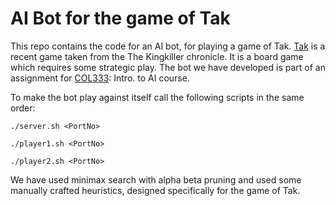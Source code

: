 # AI Bot for the game of Tak
This repo contains the code for an AI bot, for playing a game of Tak. <a href="https://en.wikipedia.org/wiki/Tak_(game)">Tak</a> is a recent game taken from the The Kingkiller chronicle. It is a board game which requires some strategic play. The bot we have developed is part of an assignment for <a href="http://www.cse.iitd.ac.in/~mausam/courses/col333/autumn2016/">COL333</a>: Intro. to AI course.

To make the bot play against itself call the following scripts in the same order:

`./server.sh <PortNo> `


`./player1.sh <PortNo> `


`./player2.sh <PortNo> `

We have used minimax search with alpha beta pruning and used some manually crafted heuristics, designed specifically for the game of Tak.



